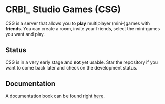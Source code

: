 # CRBl_ Studio Games (CSG)

CSG is a server that allows you to **play** multiplayer (mini-)games with
**friends**. You can create a room, invite your friends, select the mini-games
you want and play.

## Status

CSG is in a very early stage and **not** yet usable. Star the repository if you
want to come back later and check on the development status.

## Documentation

A documentation book can be found right
[here](https://crbl-studio.github.io/games/).

